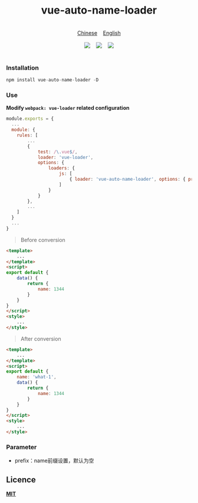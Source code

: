 <!--
 * @Author: Aaron
 * @Date: 2020-01-15 18:13:06
 * @LastEditors: Aaron
 * @LastEditTime: 2020-02-28 16:41:48
 * @Description: file content
 -->
### <h1 align="center">vue-auto-name-loader</h1>

<div align="center">
  <br />
  <a href="https://github.com/AaronBank/vue-auto-name-loader/blob/master/README.ZH.md">Chinese</a>
  <a href="https://github.com/AaronBank/vue-auto-name-loader" style="margin-left: 12px;">English</a>
  <br /><br />
  <img src="https://img.shields.io/badge/license-MIT-green.svg"/>
  <img src="https://img.shields.io/badge/npm-v6.5.0-blue.svg" style="margin-left: 12px;"/>
  <img src="https://img.shields.io/badge/Version-1.0.0-brightgreen.svg" style="margin-left: 12px;"/>
</div>
<br/>


### Installation

```javascript
npm install vue-auto-name-loader -D
```

### Use
**Modify `webpack: vue-loader` related configuration**

```javascript
module.exports = {
  ...
  module: {
    rules: [
        ...
        {
            test: /\.vue$/,
            loader: 'vue-loader',
            options: {
                loaders: {
                    js: [
                        { loader: 'vue-auto-name-loader', options: { prefix: 'what' } }
                    ]
                }
            }
        },
        ...
    ]
  }
  ...
}
```

> Before conversion

```html
<template>
    ...
</template>
<script>
export default {
    data() {
        return {
            name: 1344
        }
    }
}
</script>
<style>
    ...
</style>
```

> After conversion

```html
<template>
    ...
</template>
<script>
export default {
    name: 'what-1',
    data() {
        return {
            name: 1344
        }
    }
}
</script>
<style>
    ...
</style>
```

### Parameter

- prefix：name前缀设置，默认为空

## Licence ##
**[MIT](https://github.com/AaronBank/vue-auto-name-loader/blob/master/LICENSE)**